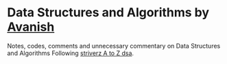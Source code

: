 # Data Structures and Algorithms by [Avanish](https://github.com/Dev-AviSingh/)
Notes, codes, comments and unnecessary commentary on Data Structures and Algorithms
Following [striverz A to Z dsa](https://takeuforward.org/strivers-a2z-dsa-course/strivers-a2z-dsa-course-sheet-2/).

